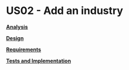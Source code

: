 # US02 - Add an industry


**[Analysis](ysis/US02-analysis.md)**

**[Design](gn/US02-design.md)**

**[Requirements](irements-engineering/US02-requirements.md)**

**[Tests and Implementation](s-and-implementation/US02-tests-and-implementation.md)**
